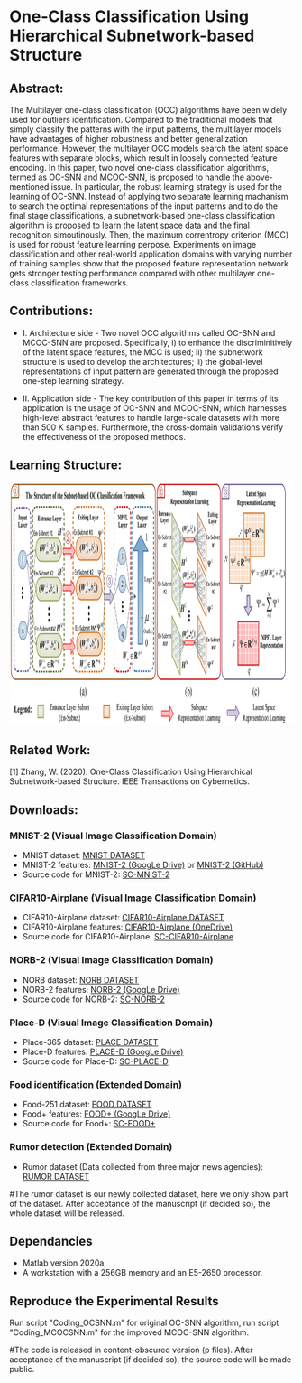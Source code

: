 # One-Class Classification Using Hierarchical Subnetwork-based Structure
## Abstract:

The Multilayer one-class classification (OCC) algorithms have been widely used for outliers identification. Compared to the traditional models that simply classify the patterns with the input patterns, the multilayer models have advantages of higher robustness and better generalization performance. However, the multilayer OCC models search the latent space features with separate blocks, which result in loosely connected feature encoding. In this paper, two novel one-class classification algorithms, termed as OC-SNN and MCOC-SNN, is proposed to handle the above-mentioned issue. In particular, the robust learning strategy is used for the learning of OC-SNN. Instead of applying two separate learning machanism to search the optimal representations of the input patterns and to do the final stage classifications, a subnetwork-based one-class classification algorithm is proposed to learn the latent space data and the final recognition simoutinously. Then, the maximum correntropy criterion (MCC) is used for robust feature learning perpose.  Experiments on image classification and other real-world application domains with varying number of training samples show that the proposed feature representation network gets stronger testing performance compared with other multilayer one-class classification  frameworks.

## Contributions:
* I. Architecture side -  Two novel OCC algorithms called OC-SNN and MCOC-SNN are proposed. Specifically, i) to enhance the discriminitively of the latent space features, the MCC is used; ii) the subnetwork structure is used to develop the architectures; ii) the global-level representations of input pattern are generated through the proposed one-step learning strategy.

* II. Application side - The key contribution of this paper in terms of its application is the usage of OC-SNN and MCOC-SNN, which harnesses high-level abstract features to handle large-scale datasets with more than 500 K samples. Furthermore, the cross-domain validations verify the effectiveness of the proposed methods. 

## Learning Structure:

<img src="https://github.com/W1AE/OCC/blob/main/F.jpg" width="1050" height="430" />

## Related Work:

[1] Zhang, W. (2020). One-Class Classification Using Hierarchical Subnetwork-based Structure. IEEE Transactions on Cybernetics.

## Downloads:
### MNIST-2 (Visual Image Classification Domain)
* MNIST dataset: [MNIST DATASET](http://yann.lecun.com/exdb/mnist/)
* MNIST-2 features: [MNIST-2 (GoogLe Drive)](https://drive.google.com/file/d/1kWEMoIbtR8TKJq0X8btXrFqSetzOyHWH/view?usp=sharing) or [MNIST-2 (GitHub)](https://github.com/W1AE/OCC/blob/main/M_2.mat)
* Source code for MNIST-2: [SC-MNIST-2](https://github.com/W1AE/OCC/blob/main/Demo_MNIST.zip)
### CIFAR10-Airplane (Visual Image Classification Domain)
* CIFAR10-Airplane dataset: [CIFAR10-Airplane DATASET](https://www.cs.toronto.edu/~kriz/cifar.html)
* CIFAR10-Airplane features: [CIFAR10-Airplane (OneDrive)](https://uwin365-my.sharepoint.com/:u:/g/personal/zhang1lq_uwindsor_ca/EQNy2lSG2lBMhjbQ38uLvRYBEol64kTGhyz3Pec8qs2rcw?e=vQGm0H)
* Source code for CIFAR10-Airplane: [SC-CIFAR10-Airplane](https://github.com/W1AE/OCC/blob/main/Demo_MNIST.zip)
### NORB-2 (Visual Image Classification Domain)
* NORB dataset: [NORB DATASET](https://cs.nyu.edu/~ylclab/data/norb-v1.0-small/)
* NORB-2 features: [NORB-2 (GoogLe Drive)](https://drive.google.com/file/d/11CNibSMWIP77VYPBiN9-GEmDQT-jTWnl/view?usp=sharing)
* Source code for NORB-2: [SC-NORB-2](https://github.com/W1AE/OCC/blob/main/Demo_NORB_1.zip)
### Place-D (Visual Image Classification Domain)
* Place-365 dataset: [PLACE DATASET](http://places2.csail.mit.edu/)
* Place-D features: [PLACE-D (GoogLe Drive)](https://drive.google.com/file/d/18eULO1viweE_x5hOetlavGshYggIigVd/view?usp=sharing)
* Source code for Place-D: [SC-PLACE-D](https://github.com/W1AE/OCC/blob/main/Demo_Place_1.zip)
### Food identification (Extended Domain)
* Food-251 dataset: [FOOD DATASET](https://github.com/karansikka1/iFood_2019)
* Food+ features: [FOOD+ (GoogLe Drive)](https://drive.google.com/file/d/1UfG5LUW8CtTB7fc4sPZhMW6eHiV32opc/view?usp=sharing)
* Source code for Food+: [SC-FOOD+](https://github.com/W1AE/OCC/blob/main/Demo_Food_1.zip)
### Rumor detection (Extended Domain)
* Rumor dataset (Data collected from three major news agencies): [RUMOR DATASET](https://github.com/W1AE/OCC/blob/main/BL.csv)

#The rumor dataset is our newly collected dataset, here we only show part of the dataset. After acceptance of the manuscript (if decided so), the whole dataset will be released.

## Dependancies
* Matlab version 2020a,
* A workstation with a 256GB memory and an E5-2650 processor.

## Reproduce the Experimental Results

Run script "Coding_OCSNN.m" for original OC-SNN algorithm, run script "Coding_MCOCSNN.m" for the improved MCOC-SNN algorithm.

#The code is released in content-obscured version (p files). After acceptance of the manuscript (if decided so), the source code will be made public.

